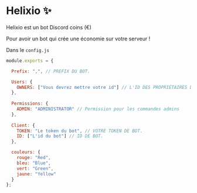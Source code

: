 # Helixio ✨
Helixio est un bot Discord coins (€)

Pour avoir un bot qui crée une économie sur votre serveur !

Dans le `config.js`
```js
module.exports = {

  Prefix: ",", // PREFIX DU BOT.

  Users: {
    OWNERS: ["Vous devrez mettre votre id"] // L'ID DES PROPRIÉTAIRES DU BOT.
  },
  
  Permissions: {
    ADMIN: "ADMINISTRATOR" // Permission pour les commandes admins
  },
  
  Client: {
    TOKEN: "Le token du bot", // VOTRE TOKEN DE BOT.
    ID: ["L'id du bot"] // ID DE BOT.
  },

  couleurs: {
    rouge: "Red", 
    bleu: "Blue",
    vert: "Green",
    jaune: "Yellow"
  }
};
```
